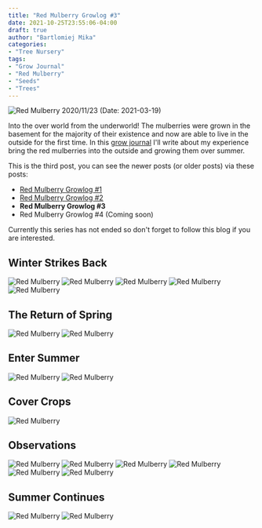 ```yaml
---
title: "Red Mulberry Growlog #3"
date: 2021-10-25T23:55:06-04:00
draft: true
author: "Bartlomiej Mika"
categories:
- "Tree Nursery"
tags:
- "Grow Journal"
- "Red Mulberry"
- "Seeds"
- "Trees"
---
```


![Red Mulberry 2020/11/23](/img/2021/10-25/red_mulberries_1_outside.jpg)
(Date: 2021-03-19)

Into the over world from the underworld! The mulberries were grown in the basement for the majority of their existence and now are able to live in the outside for the first time. In this [grow journal](/tags/grow-journal/) I'll write about my experience bring the red mulberries into the outside and growing them over summer.

<!--more-->

This is the third post, you can see the newer posts (or older posts) via these posts:

* [Red Mulberry Growlog #1](/post/2021/red-mulberry-growlog-1/)
* [Red Mulberry Growlog #2](/post/2021/red-mulberry-growlog-2/)
* **Red Mulberry Growlog #3**
* Red Mulberry Growlog #4  (Coming soon)

Currently this series has not ended so don't forget to follow this blog if you are interested.

## Winter Strikes Back
![Red Mulberry](/img/2021/10-25/red_mulberries_2_outside.jpg)
![Red Mulberry](/img/2021/10-25/red_mulberries_3_outside.jpg)
![Red Mulberry](/img/2021/10-25/red_mulberries_4_outside.jpg)
![Red Mulberry](/img/2021/10-25/red_mulberries_5_outside.jpg)
![Red Mulberry](/img/2021/10-25/red_mulberries_6_outside.jpg)

## The Return of Spring
![Red Mulberry](/img/2021/10-25/red_mulberries_7_outside.jpg)
![Red Mulberry](/img/2021/10-25/red_mulberries_8_outside.jpg)

## Enter Summer
![Red Mulberry](/img/2021/10-25/red_mulberries_9_outside.jpg)
![Red Mulberry](/img/2021/10-25/red_mulberries_10_outside.jpg)

## Cover Crops
![Red Mulberry](/img/2021/10-25/red_mulberries_11_outside.jpg)

## Observations
![Red Mulberry](/img/2021/10-25/red_mulberries_12_outside.jpg)
![Red Mulberry](/img/2021/10-25/red_mulberries_13_outside.jpg)
![Red Mulberry](/img/2021/10-25/red_mulberries_14_outside.jpg)
![Red Mulberry](/img/2021/10-25/red_mulberries_15_outside.jpg)
![Red Mulberry](/img/2021/10-25/red_mulberries_16_outside.jpg)
![Red Mulberry](/img/2021/10-25/red_mulberries_17_outside.jpg)

## Summer Continues
![Red Mulberry](/img/2021/10-25/red_mulberries_18_outside.jpg)
![Red Mulberry](/img/2021/10-25/red_mulberries_19_outside.jpg)
